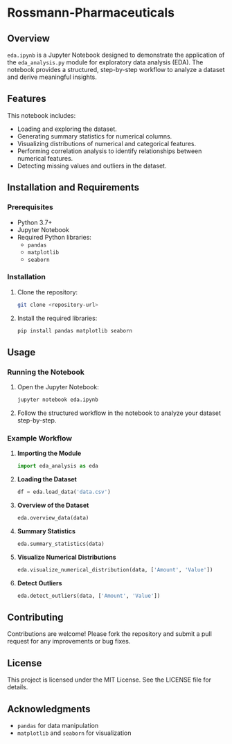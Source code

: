 # Rossmann-Pharmaceuticals
## Overview

`eda.ipynb` is a Jupyter Notebook designed to demonstrate the application of the `eda_analysis.py` module for exploratory data analysis (EDA). The notebook provides a structured, step-by-step workflow to analyze a dataset and derive meaningful insights.

## Features

This notebook includes:

- Loading and exploring the dataset.
- Generating summary statistics for numerical columns.
- Visualizing distributions of numerical and categorical features.
- Performing correlation analysis to identify relationships between numerical features.
- Detecting missing values and outliers in the dataset.

## Installation and Requirements

### Prerequisites

- Python 3.7+
- Jupyter Notebook
- Required Python libraries:
  - `pandas`
  - `matplotlib`
  - `seaborn`

### Installation

1. Clone the repository:
   ```bash
   git clone <repository-url>
   ```
2. Install the required libraries:
   ```bash
   pip install pandas matplotlib seaborn
   ```

## Usage

### Running the Notebook

1. Open the Jupyter Notebook:
   ```bash
   jupyter notebook eda.ipynb
   ```
2. Follow the structured workflow in the notebook to analyze your dataset step-by-step.

### Example Workflow

1. **Importing the Module**

   ```python
   import eda_analysis as eda
   ```

2. **Loading the Dataset**

   ```python
   df = eda.load_data('data.csv')
   ```

3. **Overview of the Dataset**

   ```python
   eda.overview_data(data)
   ```

4. **Summary Statistics**

   ```python
   eda.summary_statistics(data)
   ```

5. **Visualize Numerical Distributions**

   ```python
   eda.visualize_numerical_distribution(data, ['Amount', 'Value'])
   ```

6. **Detect Outliers**

   ```python
   eda.detect_outliers(data, ['Amount', 'Value'])
   ```

## Contributing

Contributions are welcome! Please fork the repository and submit a pull request for any improvements or bug fixes.

## License

This project is licensed under the MIT License. See the LICENSE file for details.

## Acknowledgments

- `pandas` for data manipulation
- `matplotlib` and `seaborn` for visualization
